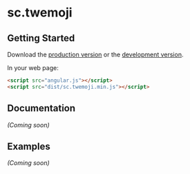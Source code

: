 # sc.twemoji



## Getting Started

Download the [production version][min] or the [development version][max].

[min]: https://raw.github.com/scheffield/jquery-sc.twemoji/master/dist/angular-sc.twemoji.min.js
[max]: https://raw.github.com/scheffield/jquery-sc.twemoji/master/dist/angular-sc.twemoji.js

In your web page:

```html
<script src="angular.js"></script>
<script src="dist/sc.twemoji.min.js"></script>
```

## Documentation
_(Coming soon)_

## Examples
_(Coming soon)_

